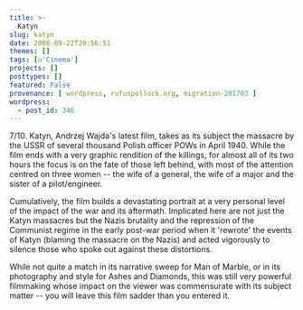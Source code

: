 ```yaml
---
title: >-
  Katyn
slug: katyn
date: 2008-09-22T20:56:51
themes: []
tags: [u'Cinema']
projects: []
posttypes: []
featured: False
provenance: [ wordpress, rufuspollock.org, migration-201703 ]
wordpress:
  - post_id: 346
---
```


7/10. Katyn, Andrzej Wajda's latest film, takes as its subject the massacre by the USSR of several thousand Polish officer POWs in April 1940. While the film ends with a very graphic rendition of the killings, for almost all of its two hours the focus is on the fate of those left behind, with most of the attention centred on three women -- the wife of a general, the wife of a major and the sister of a pilot/engineer.

Cumulatively, the film builds a devastating portrait at a very personal level of the impact of the war and its aftermath. Implicated here are not just the Katyn massacres but the Nazis brutality and the repression of the Communist regime in the early post-war period when it 'rewrote' the events of Katyn (blaming the massacre on the Nazis) and acted vigorously to silence those who spoke out against these distortions.

While not quite a match in its narrative sweep for Man of Marble, or in its photography and style for Ashes and Diamonds, this was still very powerful filmmaking whose impact on the viewer was commensurate with its subject matter -- you will leave this film sadder than you entered it.

